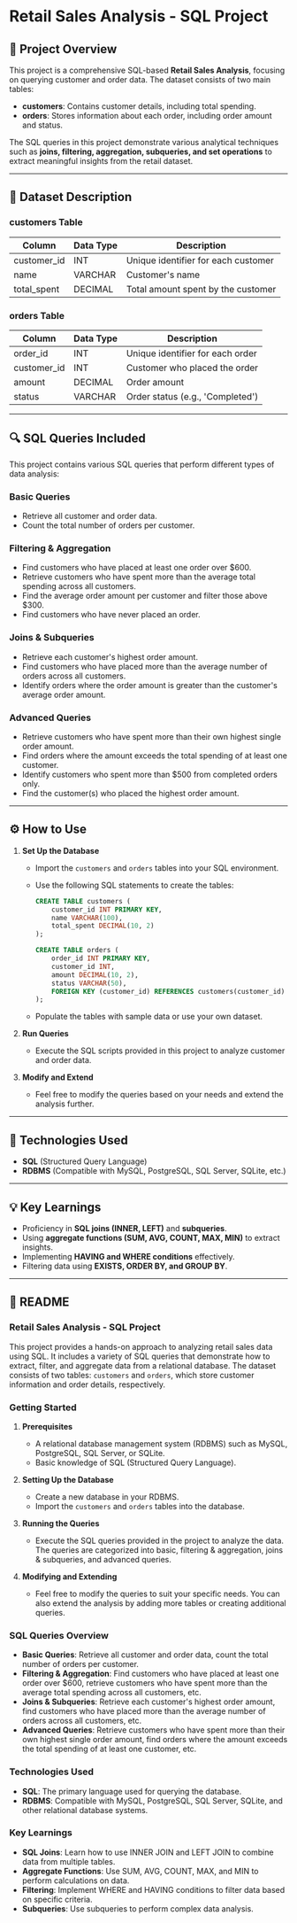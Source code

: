 # Retail Sales Analysis - SQL Project

## 📌 Project Overview

This project is a comprehensive SQL-based **Retail Sales Analysis**, focusing on querying customer and order data. The dataset consists of two main tables:

- **customers**: Contains customer details, including total spending.
- **orders**: Stores information about each order, including order amount and status.

The SQL queries in this project demonstrate various analytical techniques such as **joins, filtering, aggregation, subqueries, and set operations** to extract meaningful insights from the retail dataset.

---

## 📂 Dataset Description

### **customers Table**

| Column       | Data Type | Description                         |
| ------------ | --------- | ----------------------------------- |
| customer\_id | INT       | Unique identifier for each customer |
| name         | VARCHAR   | Customer's name                     |
| total\_spent | DECIMAL   | Total amount spent by the customer  |

### **orders Table**

| Column       | Data Type | Description                      |
| ------------ | --------- | -------------------------------- |
| order\_id    | INT       | Unique identifier for each order |
| customer\_id | INT       | Customer who placed the order    |
| amount       | DECIMAL   | Order amount                     |
| status       | VARCHAR   | Order status (e.g., 'Completed') |

---

## 🔍 SQL Queries Included

This project contains various SQL queries that perform different types of data analysis:

### **Basic Queries**
- Retrieve all customer and order data.
- Count the total number of orders per customer.

### **Filtering & Aggregation**
- Find customers who have placed at least one order over \$600.
- Retrieve customers who have spent more than the average total spending across all customers.
- Find the average order amount per customer and filter those above \$300.
- Find customers who have never placed an order.

### **Joins & Subqueries**
- Retrieve each customer's highest order amount.
- Find customers who have placed more than the average number of orders across all customers.
- Identify orders where the order amount is greater than the customer's average order amount.

### **Advanced Queries**
- Retrieve customers who have spent more than their own highest single order amount.
- Find orders where the amount exceeds the total spending of at least one customer.
- Identify customers who spent more than \$500 from completed orders only.
- Find the customer(s) who placed the highest order amount.

---

## ⚙️ How to Use

1. **Set Up the Database**
   - Import the `customers` and `orders` tables into your SQL environment.
   - Use the following SQL statements to create the tables:

     ```sql
     CREATE TABLE customers (
         customer_id INT PRIMARY KEY,
         name VARCHAR(100),
         total_spent DECIMAL(10, 2)
     );

     CREATE TABLE orders (
         order_id INT PRIMARY KEY,
         customer_id INT,
         amount DECIMAL(10, 2),
         status VARCHAR(50),
         FOREIGN KEY (customer_id) REFERENCES customers(customer_id)
     );
     ```

   - Populate the tables with sample data or use your own dataset.

2. **Run Queries**
   - Execute the SQL scripts provided in this project to analyze customer and order data.

3. **Modify and Extend**
   - Feel free to modify the queries based on your needs and extend the analysis further.

---

## 📌 Technologies Used

- **SQL** (Structured Query Language)
- **RDBMS** (Compatible with MySQL, PostgreSQL, SQL Server, SQLite, etc.)

---

## 💡 Key Learnings

- Proficiency in **SQL joins (INNER, LEFT)** and **subqueries**.
- Using **aggregate functions (SUM, AVG, COUNT, MAX, MIN)** to extract insights.
- Implementing **HAVING and WHERE conditions** effectively.
- Filtering data using **EXISTS, ORDER BY, and GROUP BY**.

---

## 📄 README

### **Retail Sales Analysis - SQL Project**

This project provides a hands-on approach to analyzing retail sales data using SQL. It includes a variety of SQL queries that demonstrate how to extract, filter, and aggregate data from a relational database. The dataset consists of two tables: `customers` and `orders`, which store customer information and order details, respectively.

### **Getting Started**

1. **Prerequisites**
   - A relational database management system (RDBMS) such as MySQL, PostgreSQL, SQL Server, or SQLite.
   - Basic knowledge of SQL (Structured Query Language).

2. **Setting Up the Database**
   - Create a new database in your RDBMS.
   - Import the `customers` and `orders` tables into the database.

3. **Running the Queries**
   - Execute the SQL queries provided in the project to analyze the data. The queries are categorized into basic, filtering & aggregation, joins & subqueries, and advanced queries.

4. **Modifying and Extending**
   - Feel free to modify the queries to suit your specific needs. You can also extend the analysis by adding more tables or creating additional queries.

### **SQL Queries Overview**

- **Basic Queries**: Retrieve all customer and order data, count the total number of orders per customer.
- **Filtering & Aggregation**: Find customers who have placed at least one order over \$600, retrieve customers who have spent more than the average total spending across all customers, etc.
- **Joins & Subqueries**: Retrieve each customer's highest order amount, find customers who have placed more than the average number of orders across all customers, etc.
- **Advanced Queries**: Retrieve customers who have spent more than their own highest single order amount, find orders where the amount exceeds the total spending of at least one customer, etc.

### **Technologies Used**

- **SQL**: The primary language used for querying the database.
- **RDBMS**: Compatible with MySQL, PostgreSQL, SQL Server, SQLite, and other relational database systems.

### **Key Learnings**

- **SQL Joins**: Learn how to use INNER JOIN and LEFT JOIN to combine data from multiple tables.
- **Aggregate Functions**: Use SUM, AVG, COUNT, MAX, and MIN to perform calculations on data.
- **Filtering**: Implement WHERE and HAVING conditions to filter data based on specific criteria.
- **Subqueries**: Use subqueries to perform complex data analysis.
